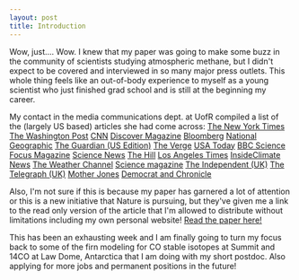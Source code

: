 ```yaml
---
layout: post
title: Introduction
---
```


Wow, just.... Wow.  I knew that my paper was going to make some buzz in the community of scientists studying atmospheric methane, but I didn't expect to be covered and interviewed in so many major press outlets.  This whole thing feels like an out-of-body experience to myself as a young scientist who just finished grad school and is still at the beginning my career.

My contact in the media communications dept. at UofR compiled a list of the (largely US based) articles she had come across:
[The New York Times](https://www.nytimes.com/2020/02/19/climate/methane-flaring-oil-emissions.html)
[The Washington Post](https://www.washingtonpost.com/climate-environment/2020/02/19/were-vastly-undercounting-methane-emissions-fossil-fuels-scientists-say/)
[CNN](https://us.cnn.com/2020/02/19/world/methane-emissions-humans-fossil-fuels-underestimated-climate-change/index.html)
[Discover Magazine](https://www.discovermagazine.com/environment/fossil-fuel-emissions-contribute-more-methane-than-previously-estimated?ref=hvper.com)
[Bloomberg](https://www.bloomberg.com/news/articles/2020-02-19/new-research-says-humans-may-have-an-even-bigger-methane-problem)
[National Geographic](https://www.nationalgeographic.com/science/2020/02/super-potent-methane-in-atmosphere-oil-gas-drilling-ice-cores/)
[The Guardian (US Edition)](https://www.theguardian.com/environment/2020/feb/19/oil-gas-industry-far-worse-climate-impact-than-thought-fossil-fuels-methane)
[The Verge](https://www.theverge.com/2020/2/19/21143597/methane-greenhouse-gas-oil-underestimate-leaks)
[USA Today](https://www.usatoday.com/story/news/nation/2020/02/19/burning-fossil-fuels-emits-more-methane-climate-change-study/4798547002/)
[BBC Science Focus Magazine](https://www.sciencefocus.com/news/much-more-methane-emitted-from-fossil-fuels-than-previously-thought-but-this-is-actually-good-news/)
[Science News](https://www.sciencenews.org/article/fossil-fuel-use-may-emit-more-methane-than-thought)
[The Hill](https://thehill.com/changing-america/sustainability/environment/483688-scientists-have-been-greatly-underestimating)
[Los Angeles Times](https://www.latimes.com/environment/story/2020-02-19/humanity-methane-problem)
[InsideClimate News](https://insideclimatenews.org/news/20022020/two-new-studies-add-fuel-debate-over-methane)
[The Weather Channel](https://weather.com/science/environment/news/2020-02-20-study-methane-emissions-underestimated)
[Science magazine](https://www.sciencemag.org/news/2020/02/only-humans-can-create-climate-altering-methane-burns-new-studies-suggest)
[The Independent (UK)](https://www.independent.co.uk/environment/climate-change-fossil-fuels-coal-oil-gas-methane-greenhouse-gas-global-warming-a9348061.html)
[The Telegraph (UK)](https://www.telegraph.co.uk/news/2020/02/19/fossil-fuels-responsible-much-higher-methane-emissions-previously/)
[Mother Jones](https://www.motherjones.com/environment/2020/02/oil-and-gas-firms-have-had-far-worse-climate-impact-than-thought/)
[Democrat and Chronicle](https://www.democratandchronicle.com/story/news/nation/2020/02/19/burning-fossil-fuels-emits-more-methane-climate-change-study/4798547002/)

Also, I'm not sure if this is because my paper has garnered a lot of attention or this is a new initiative that Nature is pursuing, but they've given me a link to the read only version of the article that I'm allowed to distribute without limitations including my own personal website! 
[Read the paper here!](https://rdcu.be/b1U6z)

This has been an exhausting week and I am finally going to turn my focus back to some of the firn modeling for CO stable isotopes at Summit and 14CO at Law Dome, Antarctica that I am doing with my short postdoc.  Also applying for more jobs and permanent positions in the future!

